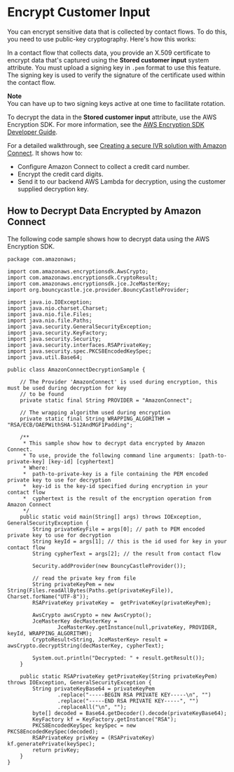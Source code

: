 # Encrypt Customer Input<a name="encrypt-data"></a>

You can encrypt sensitive data that is collected by contact flows\. To do this, you need to use public\-key cryptography\. Here's how this works: 

In a contact flow that collects data, you provide an X\.509 certificate to encrypt data that's captured using the **Stored customer input** system attribute\. You must upload a signing key in `.pem` format to use this feature\. The signing key is used to verify the signature of the certificate used within the contact flow\. 

**Note**  
You can have up to two signing keys active at one time to facilitate rotation\.

To decrypt the data in the **Stored customer input** attribute, use the AWS Encryption SDK\. For more information, see the [AWS Encryption SDK Developer Guide](https://docs.aws.amazon.com/encryption-sdk/latest/developer-guide/)\.

For a detailed walkthrough, see [Creating a secure IVR solution with Amazon Connect](https://aws.amazon.com/blogs/contact-center/creating-a-secure-ivr-solution-with-amazon-connect/)\. It shows how to:
+ Configure Amazon Connect to collect a credit card number\.
+ Encrypt the credit card digits\.
+ Send it to our backend AWS Lambda for decryption, using the customer supplied decryption key\.

## How to Decrypt Data Encrypted by Amazon Connect<a name="sample-decryption"></a>

The following code sample shows how to decrypt data using the AWS Encryption SDK\. 

```
package com.amazonaws;
 
import com.amazonaws.encryptionsdk.AwsCrypto;
import com.amazonaws.encryptionsdk.CryptoResult;
import com.amazonaws.encryptionsdk.jce.JceMasterKey;
import org.bouncycastle.jce.provider.BouncyCastleProvider;
 
import java.io.IOException;
import java.nio.charset.Charset;
import java.nio.file.Files;
import java.nio.file.Paths;
import java.security.GeneralSecurityException;
import java.security.KeyFactory;
import java.security.Security;
import java.security.interfaces.RSAPrivateKey;
import java.security.spec.PKCS8EncodedKeySpec;
import java.util.Base64;
 
public class AmazonConnectDecryptionSample {
 
    // The Provider 'AmazonConnect' is used during encryption, this must be used during decryption for key
    // to be found
    private static final String PROVIDER = "AmazonConnect";
 
    // The wrapping algorithm used during encryption
    private static final String WRAPPING_ALGORITHM = "RSA/ECB/OAEPWithSHA-512AndMGF1Padding";
 
    /**
     * This sample show how to decrypt data encrypted by Amazon Connect.
     * To use, provide the following command line arguments: [path-to-private-key] [key-id] [cyphertext]
     * Where:
     *  path-to-private-key is a file containing the PEM encoded private key to use for decryption
     *  key-id is the key-id specified during encryption in your contact flow
     *  cyphertext is the result of the encryption operation from Amazon Connect
     */
    public static void main(String[] args) throws IOException, GeneralSecurityException {
        String privateKeyFile = args[0]; // path to PEM encoded private key to use for decryption
        String keyId = args[1]; // this is the id used for key in your contact flow
        String cypherText = args[2]; // the result from contact flow
 
        Security.addProvider(new BouncyCastleProvider());
 
        // read the private key from file
        String privateKeyPem = new String(Files.readAllBytes(Paths.get(privateKeyFile)), Charset.forName("UTF-8"));
        RSAPrivateKey privateKey =  getPrivateKey(privateKeyPem);
 
        AwsCrypto awsCrypto = new AwsCrypto();
        JceMasterKey decMasterKey =
                JceMasterKey.getInstance(null,privateKey, PROVIDER, keyId, WRAPPING_ALGORITHM);
        CryptoResult<String, JceMasterKey> result = awsCrypto.decryptString(decMasterKey, cypherText);
 
        System.out.println("Decrypted: " + result.getResult());
    }
 
    public static RSAPrivateKey getPrivateKey(String privateKeyPem) throws IOException, GeneralSecurityException {
        String privateKeyBase64 = privateKeyPem
                .replace("-----BEGIN RSA PRIVATE KEY-----\n", "")
                .replace("-----END RSA PRIVATE KEY-----", "")
                .replaceAll("\n", "");
        byte[] decoded = Base64.getDecoder().decode(privateKeyBase64);
        KeyFactory kf = KeyFactory.getInstance("RSA");
        PKCS8EncodedKeySpec keySpec = new PKCS8EncodedKeySpec(decoded);
        RSAPrivateKey privKey = (RSAPrivateKey) kf.generatePrivate(keySpec);
        return privKey;
    }
}
```